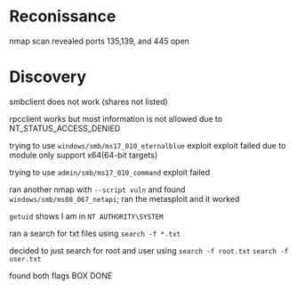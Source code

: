 # Reconissance
nmap scan revealed ports 135,139, and 445 open

# Discovery
smbclient does not work (shares not listed)

rpcclient works but most information is not allowed due to NT_STATUS_ACCESS_DENIED

trying to use `windows/smb/ms17_010_eternalblue` exploit
	exploit failed due to module only support x64(64-bit targets)

trying to use `admin/smb/ms17_010_command` exploit failed

ran another nmap with `--script vuln` and found `windows/smb/ms08_067_netapi`; ran the metasploit and it worked

`getuid` shows I am in `NT AUTHORITY\SYSTEM`

ran a search for txt files using
`search -f *.txt`

decided to just search for root and user using
`search -f root.txt`
`search -f user.txt`

found both flags 
BOX DONE

